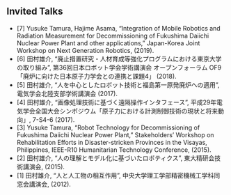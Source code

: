 ## Invited Talks
- [7] Yusuke Tamura, Hajime Asama, “Integration of Mobile Robotics and Radiation Measurement for Decommissioning of Fukushima Daiichi Nuclear Power Plant and other applications,” Japan-Korea Joint Workshop on Next Generation Robotics, (2019).
- [6] 田村雄介, “廃止措置研究・人材育成等強化プログラムにおける東京大学の取り組み”, 第36回日本ロボット学会学術講演会 オープンフォーラム OF9「廃炉に向けた日本原子力学会との連携と課題4」 (2018).
- [5] 田村雄介,  “人を中心としたロボット技術と福島第一原発廃炉への適用”, 電気学会北陸支部学術講演会 (2017).
- [4] 田村雄介, “画像処理技術に基づく遠隔操作インタフェース”, 平成29年電気学会全国大会シンポジウム「原子力における計測制御技術の現状と将来動向」, 7-S4-6 (2017).
- [3] Yusuke Tamura, “Robot Technology for Decommissioning of Fukushima Daiichi Nuclear Power Plant,” Stakeholders’ Workshop on Rehabilitation Efforts in Disaster-stricken Provinces in the Visayas, Philippines, IEEE-R10 Humanitarian Technology Conference, (2015).
- [2] 田村雄介, “人の理解とモデル化に基づいたロボティクス”, 東大精研会技術講演会, (2015).
- [1] 田村雄介, “人と人工物の相互作用”, 中央大学理工学部精密機械工学科同窓会講演会, (2012).

